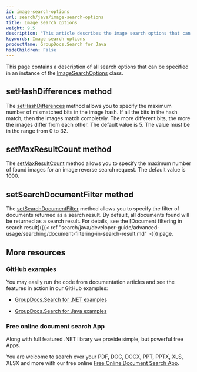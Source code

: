 ```yaml
---
id: image-search-options
url: search/java/image-search-options
title: Image search options
weight: 9.5
description: "This article describes the image search options that can be specified in an instance of the ImageSearchOptions class."
keywords: Image search options
productName: GroupDocs.Search for Java
hideChildren: False
---
```

This page contains a description of all search options that can be specified in an instance of the [ImageSearchOptions](https://reference.groupdocs.com/search/java/com.groupdocs.search.options/ImageSearchOptions) class.

## setHashDifferences method

The [setHashDifferences](https://reference.groupdocs.com/search/java/com.groupdocs.search.options/ImageSearchOptions#setHashDifferences(int)) method allows you to specify the maximum number of mismatched bits in the image hash. If all the bits in the hash match, then the images match completely. The more different bits, the more the images differ from each other. The default value is 5. The value must be in the range from 0 to 32.

## setMaxResultCount method

The [setMaxResultCount](https://reference.groupdocs.com/search/java/com.groupdocs.search.options/ImageSearchOptions#setMaxResultCount(int)) method allows you to specify the maximum number of found images for an image reverse search request. The default value is 1000.

## setSearchDocumentFilter method

The [setSearchDocumentFilter](https://reference.groupdocs.com/search/java/com.groupdocs.search.options/ImageSearchOptions#setSearchDocumentFilter(com.groupdocs.search.options.ISearchDocumentFilter)) method allows you to specify the filter of documents returned as a search result. By default, all documents found will be returned as a search result. For details, see the [Document filtering in search result]({{< ref "search/java/developer-guide/advanced-usage/searching/document-filtering-in-search-result.md" >}}) page.

## More resources

### GitHub examples

You may easily run the code from documentation articles and see the features in action in our GitHub examples:

*   [GroupDocs.Search for .NET examples](https://github.com/groupdocs-search/GroupDocs.Search-for-.NET)
    
*   [GroupDocs.Search for Java examples](https://github.com/groupdocs-search/GroupDocs.Search-for-Java)
    

### Free online document search App

Along with full featured .NET library we provide simple, but powerful free Apps.

You are welcome to search over your PDF, DOC, DOCX, PPT, PPTX, XLS, XLSX and more with our free online [Free Online Document Search App](https://products.groupdocs.app/search).

